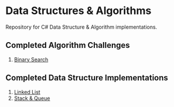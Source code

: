 # Data Structures & Algorithms
Repository for C# Data Structure & Algorithm implementations.

## Completed Algorithm Challenges
1. [Binary Search](./challenges/binary-search)

## Completed Data Structure Implementations
1. [Linked List](./data-structures/linked-list)
2. [Stack & Queue](./data-structures/stack-and-queue)